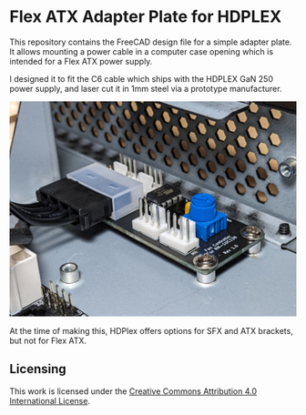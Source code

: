 # Flex ATX Adapter Plate for HDPLEX

This repository contains the FreeCAD design file for a simple adapter plate. It allows mounting a power cable in a computer case opening which is intended for a Flex ATX power supply.

I designed it to fit the C6 cable which ships with the HDPLEX GaN 250 power supply, and laser cut it in 1mm steel via a prototype manufacturer.

<img src="https://raw.githubusercontent.com/mike42/fan-controller-athena-power/main/image.jpg" alt="Fan controller" width="600">

At the time of making this, HDPlex offers options for SFX and ATX brackets, but not for Flex ATX.

## Licensing 

This work is licensed under the [Creative Commons Attribution 4.0 International License](https://creativecommons.org/licenses/by/4.0/).

